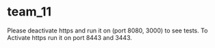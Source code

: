 # team_11
Please deactivate https and run it on (port 8080, 3000) to see tests.
To Activate https run it on port 8443 and 3443.
